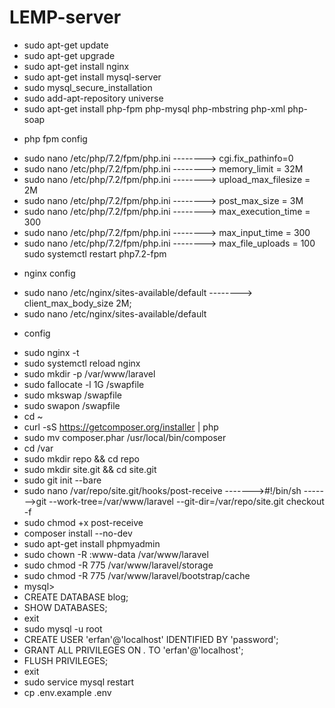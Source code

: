 # LEMP-server
* sudo apt-get update
* sudo apt-get upgrade
* sudo apt-get install nginx
* sudo apt-get install mysql-server
* sudo mysql_secure_installation
* sudo add-apt-repository universe
* sudo apt-get install php-fpm php-mysql php-mbstring php-xml php-soap
- php fpm config
* sudo nano /etc/php/7.2/fpm/php.ini  -------->  cgi.fix_pathinfo=0
* sudo nano /etc/php/7.2/fpm/php.ini  -------->  memory_limit = 32M
* sudo nano /etc/php/7.2/fpm/php.ini  -------->  upload_max_filesize = 2M
* sudo nano /etc/php/7.2/fpm/php.ini  -------->  post_max_size = 3M
* sudo nano /etc/php/7.2/fpm/php.ini  -------->  max_execution_time = 300
* sudo nano /etc/php/7.2/fpm/php.ini  -------->  max_input_time = 300
* sudo nano /etc/php/7.2/fpm/php.ini  -------->  max_file_uploads = 100
sudo systemctl restart php7.2-fpm
- nginx config
* sudo nano /etc/nginx/sites-available/default  -------->  client_max_body_size 2M;
* sudo nano /etc/nginx/sites-available/default
- config
* sudo nginx -t
* sudo systemctl reload nginx
* sudo mkdir -p /var/www/laravel
* sudo fallocate -l 1G /swapfile
* sudo mkswap /swapfile
* sudo swapon /swapfile
* cd ~
* curl -sS https://getcomposer.org/installer | php
* sudo mv composer.phar /usr/local/bin/composer
* cd /var
* sudo mkdir repo && cd repo
* sudo mkdir site.git && cd site.git
* sudo git init --bare
* sudo nano /var/repo/site.git/hooks/post-receive
------->#!/bin/sh
------->git --work-tree=/var/www/laravel --git-dir=/var/repo/site.git checkout -f
* sudo chmod +x post-receive
* composer install --no-dev
* sudo apt-get install phpmyadmin
* sudo chown -R :www-data /var/www/laravel
* sudo chmod -R 775 /var/www/laravel/storage
* sudo chmod -R 775 /var/www/laravel/bootstrap/cache
* mysql>
* CREATE DATABASE blog;
* SHOW DATABASES;
* exit
* sudo mysql -u root
* CREATE USER 'erfan'@'localhost' IDENTIFIED BY 'password';
* GRANT ALL PRIVILEGES ON *.* TO 'erfan'@'localhost';
* FLUSH PRIVILEGES;
* exit
* sudo service mysql restart
* cp .env.example .env

